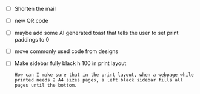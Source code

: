 
- [ ] Shorten the mail
- [ ] new QR code
- [ ] maybe add some AI generated toast that tells the user to set print paddings to 0
- [ ] move commonly used code from designs
- [ ] Make sidebar fully black h 100 in print layout

  ```
  How can I make sure that in the print layout, when a webpage while printed needs 2 A4 sizes pages, a left black sidebar fills all pages until the bottom.
  ```
